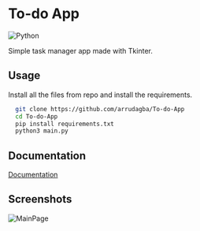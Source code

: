 # To-do App 
<img align="center" alt="Python" src="https://img.shields.io/badge/Python-14354C?style=for-the-badge&logo=python&logoColor=white" />

Simple task manager app made with Tkinter.



## Usage

Install all the files from repo and install the requirements.

```bash
  git clone https://github.com/arrudagba/To-do-App
  cd To-do-App
  pip install requirements.txt
  python3 main.py
```
    
## Documentation

[Documentation](https://docs.python.org/3/library/tkinter.html)


## Screenshots

![MainPage](https://i.imgur.com/1xaEUtS_d.jpg?maxwidth=520&shape=thumb&fidelity=high)

